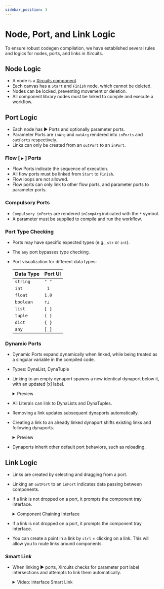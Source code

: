 ```yaml
---
sidebar_position: 3
---
```

# Node, Port, and Link Logic

To ensure robust codegen compilation, we have established several rules and logics for nodes, ports, and links in Xircuits.

## Node Logic

- A node is a [Xircuits component](/docs/main/references/components/).
- Each canvas has a `Start` and `Finish` node, which cannot be deleted.
- Nodes can be locked, preventing movement or deletion.
- All component library nodes must be linked to compile and execute a workflow.

## Port Logic

- Each node has ▶ Ports and optionally parameter ports.
- Parameter Ports are `inArg` and `outArg` rendered into `inPorts` and `outPorts` respectively.
- Links can only be created from an `outPort` to an `inPort`.

### Flow [ `▶` ] Ports

- Flow Ports indicate the sequence of execution.
- All flow ports must be linked from `Start` to `Finish`.
- Flow loops are not allowed.
- Flow ports can only link to other flow ports, and parameter ports to parameter ports.

### Compulsory Ports

- `Compulsory inPorts` are rendered `inCompArg` indicated with the `*` symbol.
- A parameter must be supplied to compile and run the workflow.

### Port Type Checking

- Ports may have specific expected types (e.g., `str` or `int`).
- The `any` port bypasses type checking.
- Port visualization for different data types:

    | Data Type | Port UI |
    |-----------|---------|
    | `string`  | `" "`   |
    | `int`     | ` 1`    |
    | `float`   | `1.0`   |
    | `boolean` | `⊤⊥`    |
    | `list`    | `[ ]`   |
    | `tuple`   | `( )`   |
    | `dict`    | `{ }`   |
    | `any`     | `[_]`   |

### Dynamic Ports

- Dynamic Ports expand dynamically when linked, while being treated as a singular variable in the compiled code.
- Types: DynaList, DynaTuple
- Linking to an empty dynaport spawns a new identical dynaport below it, with an updated [x] label.

    <details>
    <summary>Preview</summary>
    <div className="iframe-container">
        <iframe width="560" height="315" src="https://www.youtube.com/embed/CMLT5V6uhuk?si=WfY50Aw1niPUTA4N" title="YouTube video player" frameborder="0" allow="accelerometer; autoplay; clipboard-write; encrypted-media; gyroscope; picture-in-picture; web-share" allowfullscreen></iframe>
    </div>
    </details>

- All Literals can link to DynaLists and DynaTuples.
- Removing a link updates subsequent dynaports automatically.
- Creating a link to an already linked dynaport shifts existing links and following dynaports.

    <details>
    <summary>Preview</summary>
    <div className="iframe-container">
        <iframe width="560" height="315" src="https://www.youtube.com/embed/f_aZuBFlokQ?si=V2tkY-ghmjxuFGzU" title="YouTube video player" frameborder="0" allow="accelerometer; autoplay; clipboard-write; encrypted-media; gyroscope; picture-in-picture; web-share" allowfullscreen></iframe>
    </div>
    </details>

- Dynaports inherit other default port behaviors, such as reloading.

## Link Logic

- Links are created by selecting and dragging from a port.
- Linking an `outPort` to an `inPort` indicates data passing between components.
- If a link is not dropped on a port, it prompts the component tray interface.

    <details>
    <summary>Component Chaining Interface</summary>
    <p align="center">
    <img src="/img/docs/interface-chain.gif"></img></p>
    </details>

- If a link is not dropped on a port, it prompts the component tray interface.
- You can create a point in a link by `ctrl` + clicking on a link. This will allow you to route links around components.

### Smart Link

- When linking ▶ ports, Xircuits checks for parameter port label intersections and attempts to link them automatically.

    <details>
    <summary>Video: Interface Smart Link</summary>
    <p align="center">
    <img src="/img/docs/interface-smart-link.gif"></img></p>
    </details>
